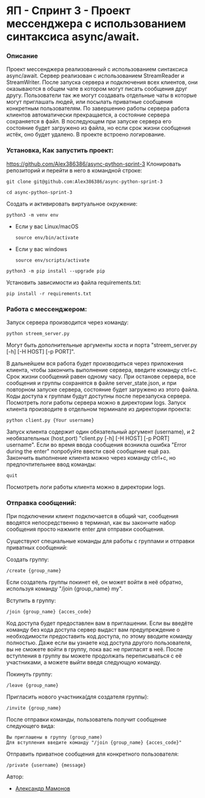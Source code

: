 # ЯП - Спринт 3 - Проект мессенджера с использованием синтаксиса async/await.

### Описание

Проект мессенджера реализованный с использованием синтаксиса async/await. 
Сервер реализован с использованием StreamReader и StreamWriter.
После запуска сервера и подключения всех клиентов, они оказываются в общем чате в котором могут писать сообщения друг другу.
Пользователи так же могут создавать отдельные чаты в которые могут приглашать людей, или посылать приватные сообщения конкретным пользователям.
По завершению работы сервера работа клиентов автоматически прекращается, а состояние сервера сохраняется в файл.
В последующем при запуске сервера его состояние будет загружено из файла, но если срок жизни сообщения истёк, оно будет удалено.
В проекте встроено логирование.

### Установка, Как запустить проект:
https://github.com/Alex386386/async-python-sprint-3
Клонировать репозиторий и перейти в него в командной строке:

```
git clone git@github.com:Alex386386/async-python-sprint-3
```

```
cd async-python-sprint-3
```

Создать и активировать виртуальное окружение:

```
python3 -m venv env
```

* Если у вас Linux/macOS

    ```
    source env/bin/activate
    ```

* Если у вас windows

    ```
    source env/scripts/activate
    ```

```
python3 -m pip install --upgrade pip
```

Установить зависимости из файла requirements.txt:

```
pip install -r requirements.txt
```

### Работа с мессенджером:

Запуск сервера производится через команду:
```
python streem_server.py
```
Могут быть дополнительные аргументы хоста и порта "streem_server.py [-h] [-H HOST] [-p PORT]".

В дальнейшем вся работа будет производиться через приложения клиента, чтобы закончить выполнение сервера, введите команду ctrl+c.
Срок жизни сообщений равен одному часу.
При останове сервера, все сообщения и группы сохранятся в файле server_state.json, и при повторном запуске сервера, состояние будет загружено из этого файла.
Коды доступа к группам будут доступны после перезапуска сервера.
Посмотреть логи работы сервера можно в директории logs.
Запуск клиента производите в отдельном терминале из директории проекта:

```
python client.py {Your username}
```

Запуск клиента содержит один обязательный аргумент (username), и 2 необязательных (host,port) "client.py [-h] [-H HOST] [-p PORT] username".
Если во время ввода сообщения возникла ошибка "Error during the enter" попробуйте ввести своё сообщение ещё раз.
Закончить выполнение клиента можно через команду ctrl+c, но предпочтительнее ввод команды:
```
quit
```
Посмотреть логи работы клиента можно в директории logs.

### Отправка сообщений:

При подключении клиент подключается в общий чат, 
сообщения вводятся непосредственно в терминал, как вы закончите набор сообщения просто нажмите enter для отправки сообщения.

Существуют специальные команды для работы с группами и отправки приватных сообщений:

Создать группу:
```
/create {group_name}
```
Если создатель группы покинет её, он может войти в неё обратно, используя команду "/join {group_name} my".

Вступить в группу:
```
/join {group_name} {acces_code}
```
Код доступа будет предоставлен вам в приглашении.
Если вы введёте команду без кода доступа сервер выдаст вам предупреждение о необходимости предоставить код доступа, по этому вводите команду полностью.
Даже если вы узнаете код доступа другого пользователя, вы не сможете войти в группу, пока вас не пригласят в неё.
После вступления в группу вы можете продолжать переписываться с её участниками, а можете выйти введя следующую команду.

Покинуть группу:
```
/leave {group_name}
```

Пригласить нового участника(для создателя группы):
```
/invite {group_name}
```
После отправки команды, пользователь получит сообщение следующего вида:
```
Вы приглашены в группу (group_name)
Для вступления введите команду "/join {group_name} {acces_code}"
```

Отправить приватное сообщения для конкретного пользователя:
```
/private {username} {message}
```

Автор:
- [Александр Мамонов](https://github.com/Alex386386) 
